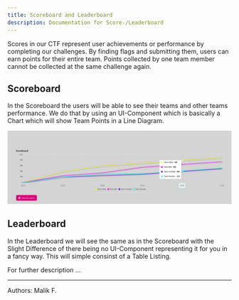 ```yaml
---
title: Scoreboard and Leaderboard
description: Documentation for Score-/Leaderboard
---
```


Scores in our CTF represent user achievements or performance by completing our challenges. By finding flags and submitting them, users can earn points for their entire team. Points collected by one team member cannot be collected at the same challenge again. 

## Scoreboard ##

In the Scoreboard the users will be able to see their teams and other teams performance. We do that by using an UI-Component which is basically a Chart which will show Team Points in a Line Diagram. 

![Scoreboard](../../../assets/Scoreboard_Example.webp)

## Leaderboard ##

In the Leaderboard we will see the same as in the Scoreboard with the Slight Difference of there being no UI-Component representing it for you in a fancy way. This will simple consinst of a Table Listing. 

For further description
...

___

Authors: Malik F.